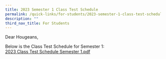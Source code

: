 ```yaml
---
title: 2023 Semester 1 Class Test Schedule
permalink: /quick-links/for-students/2023-semester-1-class-test-schedule/
description: ""
third_nav_title: For Students
---
```

Dear Hougeans,  
  
Below is the Class Test Schedule for Semester 1:  
[2023 Class Test Schedule Semester 1.pdf](https://hougangsec-moe-edu-sg-admin.cwp.sg/qql/slot/u499/5.%20Quicklinks/5.1%20Students/Timetable/2023%20Class%20Test%20Schedule%20Semester%201.pdf)